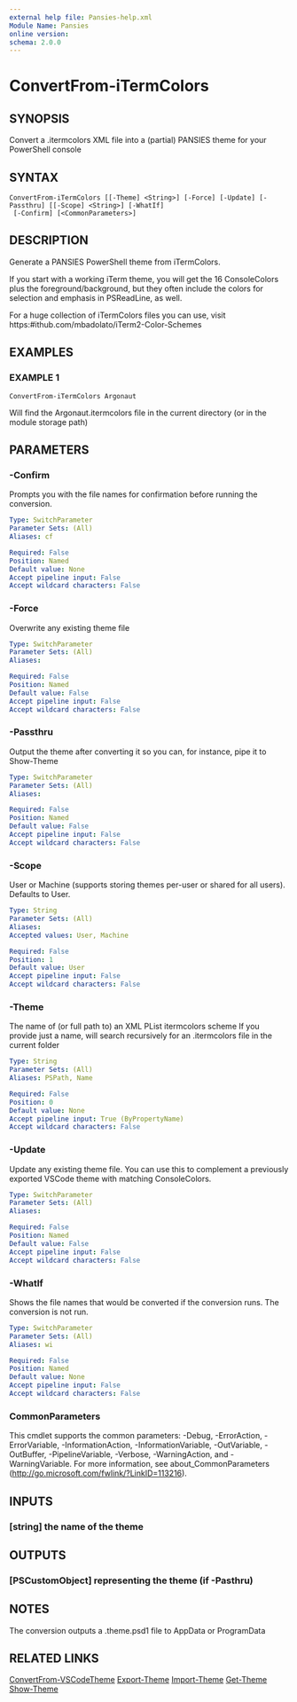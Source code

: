 ```yaml
---
external help file: Pansies-help.xml
Module Name: Pansies
online version: 
schema: 2.0.0
---
```


# ConvertFrom-iTermColors

## SYNOPSIS
Convert a .itermcolors XML file into a (partial) PANSIES theme for your PowerShell console

## SYNTAX

```
ConvertFrom-iTermColors [[-Theme] <String>] [-Force] [-Update] [-Passthru] [[-Scope] <String>] [-WhatIf]
 [-Confirm] [<CommonParameters>]
```

## DESCRIPTION
Generate a PANSIES PowerShell theme from iTermColors.

If you start with a working iTerm theme, you will get the 16 ConsoleColors plus the foreground/background, but they often include the colors for selection and emphasis in PSReadLine, as well.

For a huge collection of iTermColors files you can use, visit https:#ithub.com/mbadolato/iTerm2-Color-Schemes

## EXAMPLES

### EXAMPLE 1
```
ConvertFrom-iTermColors Argonaut
```

Will find the Argonaut.itermcolors file in the current directory (or in the module storage path)

## PARAMETERS

### -Confirm
Prompts you with the file names for confirmation before running the conversion.

```yaml
Type: SwitchParameter
Parameter Sets: (All)
Aliases: cf

Required: False
Position: Named
Default value: None
Accept pipeline input: False
Accept wildcard characters: False
```

### -Force
Overwrite any existing theme file

```yaml
Type: SwitchParameter
Parameter Sets: (All)
Aliases: 

Required: False
Position: Named
Default value: False
Accept pipeline input: False
Accept wildcard characters: False
```

### -Passthru
Output the theme after converting it so you can, for instance, pipe it to Show-Theme

```yaml
Type: SwitchParameter
Parameter Sets: (All)
Aliases: 

Required: False
Position: Named
Default value: False
Accept pipeline input: False
Accept wildcard characters: False
```

### -Scope
User or Machine (supports storing themes per-user or shared for all users). Defaults to User.


```yaml
Type: String
Parameter Sets: (All)
Aliases: 
Accepted values: User, Machine

Required: False
Position: 1
Default value: User
Accept pipeline input: False
Accept wildcard characters: False
```

### -Theme
The name of (or full path to) an XML PList itermcolors scheme
If you provide just a name, will search recursively for an .itermcolors file in the current folder

```yaml
Type: String
Parameter Sets: (All)
Aliases: PSPath, Name

Required: False
Position: 0
Default value: None
Accept pipeline input: True (ByPropertyName)
Accept wildcard characters: False
```

### -Update
Update any existing theme file. You can use this to complement a previously exported VSCode theme with matching ConsoleColors.

```yaml
Type: SwitchParameter
Parameter Sets: (All)
Aliases: 

Required: False
Position: Named
Default value: False
Accept pipeline input: False
Accept wildcard characters: False
```

### -WhatIf
Shows the file names that would be converted if the conversion runs.
The conversion is not run.

```yaml
Type: SwitchParameter
Parameter Sets: (All)
Aliases: wi

Required: False
Position: Named
Default value: None
Accept pipeline input: False
Accept wildcard characters: False
```

### CommonParameters
This cmdlet supports the common parameters: -Debug, -ErrorAction, -ErrorVariable, -InformationAction, -InformationVariable, -OutVariable, -OutBuffer, -PipelineVariable, -Verbose, -WarningAction, and -WarningVariable. For more information, see about_CommonParameters (http://go.microsoft.com/fwlink/?LinkID=113216).

## INPUTS

### [string] the name of the theme

## OUTPUTS

### [PSCustomObject] representing the theme (if -Pasthru)

## NOTES
The conversion outputs a .theme.psd1 file to AppData or ProgramData

## RELATED LINKS

[ConvertFrom-VSCodeTheme](ConvertFrom-VSCodeTheme.md)
[Export-Theme](Export-Theme.md)
[Import-Theme](Import-Theme.md)
[Get-Theme](Get-Theme.md)
[Show-Theme](Show-Theme.md)